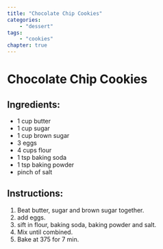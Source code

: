 ```yaml
---
title: "Chocolate Chip Cookies"
categories:
    - "dessert"
tags: 
    - "cookies"
chapter: true
---
```


# Chocolate Chip Cookies

## Ingredients:

- 1 cup butter
- 1 cup sugar
- 1 cup brown sugar
- 3 eggs
- 4 cups flour
- 1 tsp baking soda
- 1 tsp baking powder
- pinch of salt

## Instructions:

1. Beat butter, sugar and brown sugar together.
2. add eggs.
3. sift in flour, baking soda, baking powder and salt.
4. Mix until combined.
5. Bake at 375 for 7 min.
